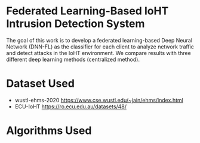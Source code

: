 # Federated Learning-Based IoHT Intrusion Detection System
The goal of this work is to develop a federated learning-based Deep Neural Network (DNN-FL) as the classifier for each client to analyze network traffic and detect attacks in the IoHT environment. We compare results with three different deep learning methods (centralized method).

# Dataset Used
- wustl-ehms-2020 https://www.cse.wustl.edu/~jain/ehms/index.html
- ECU-IoHT  https://ro.ecu.edu.au/datasets/48/

# Algorithms Used

